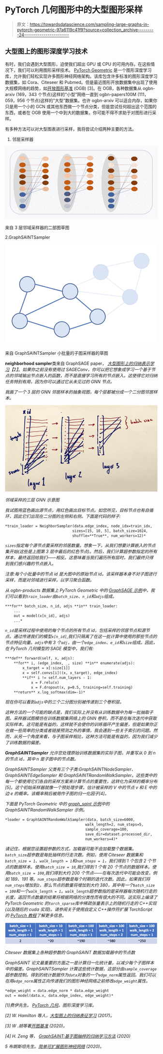 # PyTorch 几何图形中的大型图形采样

> 原文：<https://towardsdatascience.com/sampling-large-graphs-in-pytorch-geometric-97a6119c41f9?source=collection_archive---------24----------------------->

## 大型图上的图形深度学习技术

有时，我们会遇到大型图形，迫使我们超出 GPU 或 CPU 的可用内存。在这些情况下，我们可以利用图形采样技术。 [PyTorch Geometric](https://pytorch-geometric.readthedocs.io/en/latest/index.html) 是一个图形深度学习库，允许我们轻松实现许多图形神经网络架构。该库包含许多标准的图形深度学习数据集，如 Cora、Citeseer 和 Pubmed。但是最近图形开放数据集中出现了使用大规模网络的趋势，如[开放图形基准](https://ogb.stanford.edu/) (OGB) [3]。在 OGB，各种数据集从 ogbn-arxiv (169，343 个节点)这样的“小型”网络一直到 ogbn-papers100M (111，059，956 个节点)这样的“大型”数据集。也许 ogbn-arxiv 可以适合内存，如果你只是用一个小的 GCN 或其他东西做一个节点分类，但是尝试任何超出这个范围的东西，或者在 OGB 使用一个中到大的数据集，你可能不得不求助于对图形进行采样。

有多种方法可以对大型图表进行采样，我将尝试介绍两种主要的方法。

1.  邻居采样器

![](img/f635d05d8685ca24e9e9a62e399de780.png)

来自 3 层邻域采样器的二部图草图

2.GraphSAINTSampler

![](img/501004ecb5c9b1cd3026f99843351a23.png)

来自 GraphSAINTSampler 小批量的子图采样器的草图

**neighborhood sampler**类来自 GraphSAGE paper， [*大型图形上的归纳表示学习*](https://arxiv.org/pdf/1706.02216.pdf)*【2】*。*如果你之前没有使用过 SAGEConv，你可以把它想象成学习一个基于节点的邻域输出节点嵌入的函数，而不是直接学习所有的节点嵌入。这使得它对归纳任务特别有用，因为你可以通过它从未见过的 GNN 节点。*

*我画了一个 3 层的 GNN 邻居样本的抽象视图，每个层都被分成一个二分图邻居样本。*

*![](img/42b9daf72f76fd910919adf116573587.png)*

*邻域采样的三层 GNN 示意图*

*我试图用蓝色画出源节点，用红色画出目标节点。如您所见，目标节点也有自循环，因此它们出现在二分图的左侧和右侧。下面是代码的样子:*

```
*train_loader = NeighborSampler(data.edge_index, node_idx=train_idx, 
                               sizes=[15, 10, 5], batch_size=1024, 
                               shuffle=**True**, num_workers=12)*
```

*`sizes`指定每个源节点要采样的邻居数量。想象一下，从我们想要计算嵌入的节点集开始(这些是上图第 3 层中最后的红色节点)。然后，我们计算超参数指定的所有样本，最终返回给我们——相反。这意味着当我们遍历所有层时，我们最终只得到我们感兴趣的节点嵌入。*

**注意*:每个小批量中的节点 id 是大图中的原始节点 id。该采样器本身不对子图进行采样，而是对邻域进行采样，以学习聚合函数。*

*从 ogbn-products 数据集上 PyTorch Geometric 中的 [GraphSAGE 示例](https://github.com/rusty1s/pytorch_geometric/blob/master/examples/ogbn_products_sage.py)中，我们可以看到`train_loader`由`batch_size`、`n_id`和`adjs`组成。*

```
***for** batch_size, n_id, adjs **in** train_loader:
    ...
    out = model(x[n_id], adjs)
    ...*
```

*`n_id`是采样过程中使用的每个节点的所有节点 id，包括采样的邻居节点和源节点。通过传递我们的模型`x[n_id]`,我们只隔离了在这一批计算中使用的那些节点的节点特征向量。`adjs`中有 3 个`adj`，由一个`edge_index`、`e_id`和`size`组成。因此，在 PyTorch 几何模型的 SAGE 模型中，我们有:*

```
***def** forward(self, x, adjs): 
    **for** i, (edge_index, _, size) **in** enumerate(adjs): 
        x_target = x[:size[1]] 
        x = self.convs[i]((x, x_target), edge_index)            
        **if** i != self.num_layers - 1:                
            x = F.relu(x) 
            x = F.dropout(x, p=0.5, training=self.training) 
    **return** x.log_softmax(dim=-1)*
```

*现在你可以看到`adjs`中的三个二分图分别被传递到三个卷积层。*

*这种方法的一个可能的缺点是，我们实际上并没有从训练数据中为每一批抽取子图。采样器试图模仿在训练数据集网络上的 GNN 卷积，而不是在每次迭代中获取实际样本。这可能是有益的，这样就不会使你的训练循环产生偏差，但是如果你正在做一些简单的分类或者链接预测之外的事情，我会遇到一些关于索引的问题。然而，从另一个角度来看，与子图采样相比，这种方法可能是有益的，因为我们减少了训练数据的偏差。*

***GraphSAINTSampler** 允许您处理原始训练数据集的实际子图，并重写从 0 到 *n* 的节点 id，其中 *n* 是子图中的节点数。*

*GraphSAINTSampler 父类有三个子类:GraphSAINTNodeSampler、GraphSAINTEdgeSampler 和 GraphSAINTRandomWalkSampler。这些类中的每一个都使用它们各自的采样方案来计算节点的重要性，这转化为采样的概率分布[5]。这个初始采样器就像一个预处理步骤，估计被采样的 *V* 中的节点 *v* 和 *E* 中的边 *e* 的概率。该概率稍后被用作子图的归一化因子[4]。*

*下面是 PyTorch Geometric 中的 [graph_saint 示例](https://github.com/rusty1s/pytorch_geometric/blob/master/examples/graph_saint.py)中的 GraphSAINTRandomWalkSampler 示例。*

```
*loader = GraphSAINTRandomWalkSampler(data, batch_size=6000, 
                                     walk_length=2, num_steps=5, 
                                     sample_coverage=100, 
                                     save_dir=dataset.processed_dir, 
                                     num_workers=4)*
```

*请记住，根据您设置超参数的方式，加载器可能不会加载整个数据集。`batch_size`超参数是每批抽样的行走次数。例如，使用 Citeseer 数据集和`batch_size = 1`、`walk_length = 1`和`num_steps = 1`，我们得到 1 个包含 2 个节点的数据样本。使用`batch_size = 10`,我们得到 1 个有 20 个节点的数据样本。使用`batch_size = 100`,我们得到大约 200 个节点——在每次迭代中可能会改变，例如 189、191 等。`num_steps`超参数是每个时期的迭代次数。因此，如果我们将`num_steps`增加到`2`，那么节点的数量将增加到大约 380，其中有一个`batch_size = 100`和一个`walk_length = 1`。`walk_length`超参数指的是采样器每次随机行走的长度，返回节点数量的结果将根据网络的分类性而有很大的不同。这实际上编译了 PyTorch Geometric 的`torch_sparse`库中稀疏张量表示上的随机行走的 C++实现(以及随后的 cuda 实现)。请参阅关于使用自定义 C++操作符扩展 TorchScript 的 [PyTorch 教程](https://pytorch.org/tutorials/advanced/torch_script_custom_ops.html)了解更多信息。*

*![](img/c1313ac64564b1c075e843c84665e50c.png)*

*Citeseer 数据集上各种超参数的 GraphSAINT 数据加载器中的节点数*

*GraphSAINT 论文最重要的方面之一是计算归一化统计量，以减少每个子图样本中的偏差。GraphSAINTSampler 计算这些统计数据，这部分由`sample_coverage`超参数控制。得到的统计数据作为`data`对象的一个`edge_norm`属性返回。我们可以在用`edge_norm`属性正向传递我们的图形神经网络之前修改`edge_weight`属性。*

```
*edge_weight = data.edge_norm * data.edge_weight            
out = model(data.x, data.edge_index, edge_weight)*
```

*[1]费伊先生。 [PyTorch 几何](https://pytorch-geometric.readthedocs.io/en/latest/index.html)。图形深度学习库。*

*[2] W. Hamilton 等人，[大型图上的归纳表征学习](https://arxiv.org/abs/1706.02216) (2017)。*

*[3] W .胡等著[开图基准](https://ogb.stanford.edu/) (2020)。*

*[4] H. Zeng 等， [GraphSAINT:基于图抽样的归纳学习方法](https://arxiv.org/abs/1907.04931) (2020)*

*5 布朗斯坦先生。[简单可扩展图形神经网络](/simple-scalable-graph-neural-networks-7eb04f366d07) (2020)。*